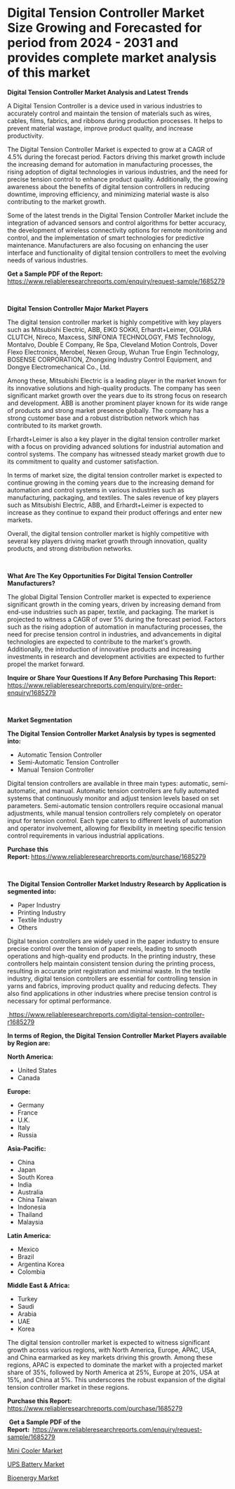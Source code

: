 <p><h1>Digital Tension Controller Market Size Growing and Forecasted for period from 2024 - 2031 and provides complete market analysis of this market</h1></p><p><strong>Digital Tension Controller Market Analysis and Latest Trends</strong></p>
<p><p>A Digital Tension Controller is a device used in various industries to accurately control and maintain the tension of materials such as wires, cables, films, fabrics, and ribbons during production processes. It helps to prevent material wastage, improve product quality, and increase productivity.</p><p>The Digital Tension Controller Market is expected to grow at a CAGR of 4.5% during the forecast period. Factors driving this market growth include the increasing demand for automation in manufacturing processes, the rising adoption of digital technologies in various industries, and the need for precise tension control to enhance product quality. Additionally, the growing awareness about the benefits of digital tension controllers in reducing downtime, improving efficiency, and minimizing material waste is also contributing to the market growth.</p><p>Some of the latest trends in the Digital Tension Controller Market include the integration of advanced sensors and control algorithms for better accuracy, the development of wireless connectivity options for remote monitoring and control, and the implementation of smart technologies for predictive maintenance. Manufacturers are also focusing on enhancing the user interface and functionality of digital tension controllers to meet the evolving needs of various industries.</p></p>
<p><strong>Get a Sample PDF of the Report:&nbsp;</strong> <a href="https://www.reliableresearchreports.com/enquiry/request-sample/1685279">https://www.reliableresearchreports.com/enquiry/request-sample/1685279</a></p>
<p>&nbsp;</p>
<p><strong>Digital Tension Controller Major Market Players</strong></p>
<p><p>The digital tension controller market is highly competitive with key players such as Mitsubishi Electric, ABB, EIKO SOKKI, Erhardt+Leimer, OGURA CLUTCH, Nireco, Maxcess, SINFONIA TECHNOLOGY, FMS Technology, Montalvo, Double E Company, Re Spa, Cleveland Motion Controls, Dover Flexo Electronics, Merobel, Nexen Group, Wuhan True Engin Technology, BOSENSE CORPORATION, Zhongxing Industry Control Equipment, and Dongye Electromechanical Co., Ltd. </p><p>Among these, Mitsubishi Electric is a leading player in the market known for its innovative solutions and high-quality products. The company has seen significant market growth over the years due to its strong focus on research and development. ABB is another prominent player known for its wide range of products and strong market presence globally. The company has a strong customer base and a robust distribution network which has contributed to its market growth.</p><p>Erhardt+Leimer is also a key player in the digital tension controller market with a focus on providing advanced solutions for industrial automation and control systems. The company has witnessed steady market growth due to its commitment to quality and customer satisfaction.</p><p>In terms of market size, the digital tension controller market is expected to continue growing in the coming years due to the increasing demand for automation and control systems in various industries such as manufacturing, packaging, and textiles. The sales revenue of key players such as Mitsubishi Electric, ABB, and Erhardt+Leimer is expected to increase as they continue to expand their product offerings and enter new markets.</p><p>Overall, the digital tension controller market is highly competitive with several key players driving market growth through innovation, quality products, and strong distribution networks.</p></p>
<p>&nbsp;</p>
<p><strong>What Are The Key Opportunities For Digital Tension Controller Manufacturers?</strong></p>
<p><p>The global Digital Tension Controller market is expected to experience significant growth in the coming years, driven by increasing demand from end-use industries such as paper, textile, and packaging. The market is projected to witness a CAGR of over 5% during the forecast period. Factors such as the rising adoption of automation in manufacturing processes, the need for precise tension control in industries, and advancements in digital technologies are expected to contribute to the market's growth. Additionally, the introduction of innovative products and increasing investments in research and development activities are expected to further propel the market forward.</p></p>
<p><strong>Inquire or Share Your Questions If Any Before Purchasing This Report:</strong> <a href="https://www.reliableresearchreports.com/enquiry/pre-order-enquiry/1685279">https://www.reliableresearchreports.com/enquiry/pre-order-enquiry/1685279</a></p>
<p>&nbsp;</p>
<p><strong>Market Segmentation</strong></p>
<p><strong>The Digital Tension Controller Market Analysis by types is segmented into:</strong></p>
<p><ul><li>Automatic Tension Controller</li><li>Semi-Automatic Tension Controller</li><li>Manual Tension Controller</li></ul></p>
<p><p>Digital tension controllers are available in three main types: automatic, semi-automatic, and manual. Automatic tension controllers are fully automated systems that continuously monitor and adjust tension levels based on set parameters. Semi-automatic tension controllers require occasional manual adjustments, while manual tension controllers rely completely on operator input for tension control. Each type caters to different levels of automation and operator involvement, allowing for flexibility in meeting specific tension control requirements in various industrial applications.</p></p>
<p><strong>Purchase this Report:&nbsp;</strong><a href="https://www.reliableresearchreports.com/purchase/1685279">https://www.reliableresearchreports.com/purchase/1685279</a></p>
<p>&nbsp;</p>
<p><strong>The Digital Tension Controller Market Industry Research by Application is segmented into:</strong></p>
<p><ul><li>Paper Industry</li><li>Printing Industry</li><li>Textile Industry</li><li>Others</li></ul></p>
<p><p>Digital tension controllers are widely used in the paper industry to ensure precise control over the tension of paper reels, leading to smooth operations and high-quality end products. In the printing industry, these controllers help maintain consistent tension during the printing process, resulting in accurate print registration and minimal waste. In the textile industry, digital tension controllers are essential for controlling tension in yarns and fabrics, improving product quality and reducing defects. They also find applications in other industries where precise tension control is necessary for optimal performance.</p></p>
<p><a href="https://www.reliableresearchreports.com/digital-tension-controller-r1685279">&nbsp;https://www.reliableresearchreports.com/digital-tension-controller-r1685279</a></p>
<p><strong>In terms of Region, the Digital Tension Controller Market Players available by Region are:</strong></p>
<p>
    <p> <strong> North America: </strong>
        <ul>
            <li>United States</li>
            <li>Canada</li>
        </ul>
        </p> 
    <p> <strong> Europe: </strong>
        <ul>
            <li>Germany</li>
            <li>France</li>
            <li>U.K.</li>
            <li>Italy</li>
            <li>Russia</li>
        </ul>
        </p> 
    <p> <strong> Asia-Pacific: </strong>
        <ul>
            <li>China</li>
            <li>Japan</li>
            <li>South Korea</li>
            <li>India</li>
            <li>Australia</li>
            <li>China Taiwan</li>
            <li>Indonesia</li>
            <li>Thailand</li>
            <li>Malaysia</li>
        </ul>
        </p> 
    <p> <strong> Latin America: </strong>
        <ul>
            <li>Mexico</li>
            <li>Brazil</li>
            <li>Argentina Korea</li>
            <li>Colombia</li>
        </ul>
        </p> 
    <p> <strong> Middle East & Africa: </strong>
        <ul>
            <li>Turkey</li>
            <li>Saudi</li>
            <li>Arabia</li>
            <li>UAE</li>
            <li>Korea</li>
        </ul>
    </p>
    </p>
<p><p>The digital tension controller market is expected to witness significant growth across various regions, with North America, Europe, APAC, USA, and China earmarked as key markets driving this growth. Among these regions, APAC is expected to dominate the market with a projected market share of 35%, followed by North America at 25%, Europe at 20%, USA at 15%, and China at 5%. This underscores the robust expansion of the digital tension controller market in these regions.</p></p>
<p><strong>Purchase this Report: </strong><a href="https://www.reliableresearchreports.com/purchase/1685279">https://www.reliableresearchreports.com/purchase/1685279</a></p>
<p>&nbsp;<strong>Get a Sample PDF of the Report:&nbsp;&nbsp;</strong><a href="https://www.reliableresearchreports.com/enquiry/request-sample/1685279">https://www.reliableresearchreports.com/enquiry/request-sample/1685279</a></p>
<p><strong></strong></p>
<p><p><a href="https://view.publitas.com/reportprime-1/insights-into-the-mini-cooler-industry-market-financial-status-market-size-and-revenue-analysis-up-to-2031/">Mini Cooler Market</a></p><p><a href="https://github.com/ZackaryHalvorson2023/Market-Research-Report-List-2/blob/main/ups-battery-market.md">UPS Battery Market</a></p><p><a href="https://github.com/DeonteStanton2023/Market-Research-Report-List-2/blob/main/bioenergy-market.md">Bioenergy Market</a></p></p>
